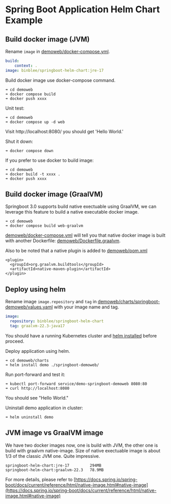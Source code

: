 # Spring Boot Application Helm Chart Example

## Build docker image (JVM)

Rename ```image``` in [demoweb/docker-compose.yml](demoweb/docker-compose.yml).

```yaml
build:
    context: .
image: binblee/springboot-helm-chart:jre-17
```

Build docker image use docker-compose command.

```
➜ cd demoweb
➜ docker compose build
➜ docker push xxxx
```

Unit test:
```
➜ cd demoweb
➜ docker compose up -d web
```

Visit http://localhost:8080/ you should get 'Hello World.'

Shut it down:
```
➜ docker compose down
```


If you prefer to use docker to build image:

```
➜ cd demoweb
➜ docker build -t xxxx .
➜ docker push xxxx
```

## Build docker image (GraalVM)

Springboot 3.0 supports build native exectuable using GraalVM, we can leverage this feature to build a native executable docker image. 

```
➜ cd demoweb
➜ docker compose build web-graalvm
```

[demoweb/docker-compose.yml](demoweb/docker-compose.yml) will tell you that native docker image is built with another Dockerfile: [demoweb/Dockerfile.graalvm](demoweb/Dockerfile.graalvm).

Also to be noted that a native plugin is added to [demoweb/pom.xml](demoweb/pom.xml)
```
<plugin>
  <groupId>org.graalvm.buildtools</groupId>
  <artifactId>native-maven-plugin</artifactId>
</plugin>
```


## Deploy using helm

Rename image ```image.repository``` and ```tag``` in [demoweb/charts/springboot-demoweb/values.yaml](demoweb/charts/springboot-demoweb/values.yaml) with your image name and tag.

```yaml
image:
  repository: binblee/springboot-helm-chart
  tag: graalvm-22.3-java17
```




You should have a running Kubernetes cluster and [helm installed](https://docs.helm.sh/using_helm/#installing-helm) before proceed.



Deploy application using helm.

```
➜ cd demoweb/charts
➜ helm install demo ./springboot-demoweb/ 
```

Run port-forward and test it:
```
➜ kubectl port-forward service/demo-springboot-demoweb 8080:80
➜ curl http://localhost:8080
```
You should see "Hello World."

Uninstall demo application in cluster:
```
➜ helm uninstall demo
```

## JVM image vs GraalVM image

We have two docker images now, one is build with JVM, the other one is build with graalvm native-image. Size of native exectuable image is about 1/3 of the classic JVM one. Quite impressive.

```
springboot-helm-chart:jre-17         294MB
springboot-helm-chart:graalvm-22.3   78.9MB
```

For more details, please refer to [https://docs.spring.io/spring-boot/docs/current/reference/html/native-image.html#native-image](https://docs.spring.io/spring-boot/docs/current/reference/html/native-image.html#native-image)